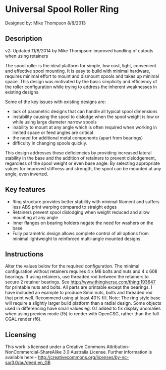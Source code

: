 Universal Spool Roller Ring
===========================
Designed by: Mike Thompson 8/8/2013

Description
------------
v2: Updated 11/8/2014 by Mike Thompson: improved handling of cutouts when using retainers

The spool roller is the ideal platform for simple, low cost, light, convenient and effective spool mounting.  It is easy to build with minimal hardware, requires minimal effort to mount and dismount spools and takes up minimal space.  This design was motivated by the basic simplicity and efficiency of the roller configuration while trying to address the inherent weaknesses in existing designs.  

Some of the key issues with existing designs are:
- lack of parametric designs that can handle all typical spool dimensions
- instability causing the spool to dislodge when the spool weight is low or while using large diameter narrow spools
- inability to mount at any angle which is often required when working in limited space or feed angles are critical
- the need for additional metal components (apart from bearings)
- difficulty in changing spools quickly.

This design addresses these deficiencies by providing increased lateral stability in the base and the addition of retainers to prevent dislodgement, regardless of the spool weight or even base angle. By selecting appropriate values for improved stiffness and strength, the spool can be mounted at any angle, even inverted.

Key features
------------
- Ring structure provides better stability with minimal filament and suffers less ABS print warping compared to straight edges
- Retainers prevent spool dislodging when weight reduced and allow mounting at any angle
- Inner flanges on bearing holders negate the need for washers on the base
- Fully parametric design allows complete control of all options from minimal lightweight to reinforced multi-angle mounted designs.

Instructions
------------
Alter the values below for the required configuration. The minimal configuration without retainers requires 4 x M8 bolts and nuts and 4 x 608 bearings. If using retainers, use threaded rod between the retainers to secure 2 retainer bearings. See  http://www.thingiverse.com/thing:193647 for printable nuts and bolts. All parts are printable except the bearings. I have included an example to produce 8mm nuts, bolts and threaded rod that print well. Recommend using at least 40% fill. Note: The ring style base will require a slightly larger build platform than a radial design. Some objects used in differencing have small values eg. 0.1 added to fix display anomalies when using preview mode (f5) to render with OpenCSG, rather than the full CGAL render (f6). 

Licensing
---------
This work is licensed under a Creative Commons Attribution-NonCommercial-ShareAlike 3.0 Australia License.  Further information is available here - http://creativecommons.org/licenses/by-nc-sa/3.0/au/deed.en_GB
